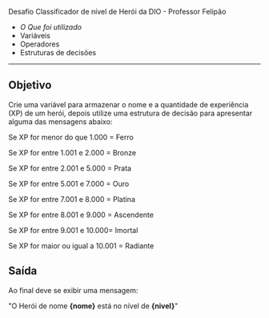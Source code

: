 Desafio Classificador de nível de Herói da DIO - Professor Felipão

- *O Que foi utilizado*
- Variáveis
- Operadores
- Estruturas de decisões
--------------------
## Objetivo

Crie uma variável para armazenar o nome e a quantidade de experiência (XP) de um herói, depois utilize uma estrutura de decisão para apresentar alguma das mensagens abaixo:

Se XP for menor do que 1.000 = Ferro

Se XP for entre 1.001 e 2.000 = Bronze

Se XP for entre 2.001 e 5.000 = Prata

Se XP for entre 5.001 e 7.000 = Ouro

Se XP for entre 7.001 e 8.000 = Platina

Se XP for entre 8.001 e 9.000 = Ascendente

Se XP for entre 9.001 e 10.000= Imortal

Se XP for maior ou igual a 10.001 = Radiante


## Saída

Ao final deve se exibir uma mensagem:

"O Herói de nome **{nome}** está no nível de **{nivel}**"
